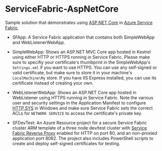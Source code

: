 # ServiceFabric-AspNetCore
Sample solution that demonstrates using [ASP.NET Core](https://www.asp.net/core) in 
[Azure Service Fabric](https://azure.microsoft.com/en-us/services/service-fabric/).

+ SFApp: A Service Fabric application that contains both SimpleWebApp and WebListenerWebApp. 

+ SimpleWebApp: Shows an ASP.NET MVC Core app hosted in Kestrel using either HTTP or HTTPS running in Service Fabric. 
Please make sure to specifiy your certificate's thumbprint in the SimpleWebApp's `Settings.xml` if you want to use HTTPS. 
You can use any self-signed or valid certificate, but make sure to store it in your machine's `LocalMachine\My` store. 
If you have IIS Express installed, you can use its certificate instead of creating your own. 

+ WebListenerWebApp: Shows an ASP.NET Core app hosted in WebListener using HTTPS running in Service Fabric. Note the various user
and security settings in the Application Manifest to configure [HTTP.SYS](https://www.iis.net/learn/get-started/introduction-to-iis/introduction-to-iis-architecture#Hypertext) in Windows 
and make sure Service Fabric sets the correct ACLs for `NETWORK SERVICE` to access the certificate's private key.

+ SFDevTest: An Azure Resource project for a secure Service Fabric cluster ARM template
of a three node dev/test cluster with [Service Fabric Reverse Proxy](https://azure.microsoft.com/en-us/documentation/articles/service-fabric-reverseproxy/) 
enabled for HTTP on port 80, and an non-proxied application port 8082. The project also includes PowerShell scripts to create and deploy
self-signed certificates for testing.
